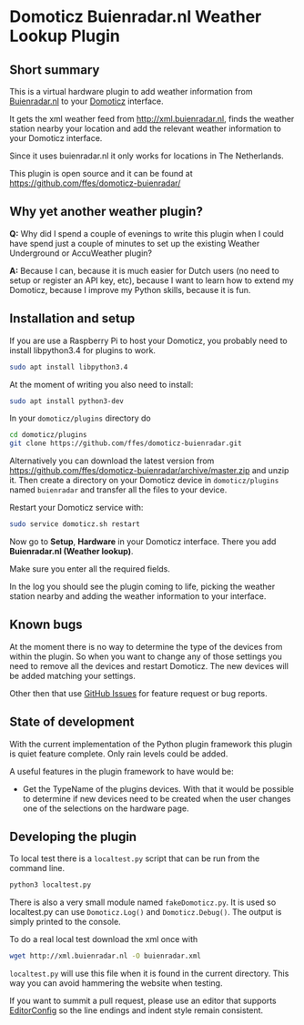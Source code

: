 Domoticz Buienradar.nl Weather Lookup Plugin
============================================


Short summary
-------------

This is a virtual hardware plugin to add weather information from [Buienradar.nl](https://www.buienradar.nl/)
to your [Domoticz](https://www.domoticz.com/) interface.

It gets the xml weather feed from http://xml.buienradar.nl, finds the
weather station nearby your location and add the relevant weather information
to your Domoticz interface.

Since it uses buienradar.nl it only works for locations in The Netherlands.

This plugin is open source and it can be found at https://github.com/ffes/domoticz-buienradar/


Why yet another weather plugin?
-------------------------------

**Q:** Why did I spend a couple of evenings to write this plugin when I could
have spend just a couple of minutes to set up the existing Weather Underground
or AccuWeather plugin?

**A:** Because I can, because it is much easier for Dutch users (no need to setup or
register an API key, etc), because I want to learn how to extend my Domoticz,
because I improve my Python skills, because it is fun.


Installation and setup
----------------------

If you are use a Raspberry Pi to host your Domoticz, you probably need to
install libpython3.4 for plugins to work.

```bash
sudo apt install libpython3.4
```

At the moment of writing you also need to install:

```bash
sudo apt install python3-dev
```

In your `domoticz/plugins` directory do

```bash
cd domoticz/plugins
git clone https://github.com/ffes/domoticz-buienradar.git
```

Alternatively you can download the latest version from
https://github.com/ffes/domoticz-buienradar/archive/master.zip
and unzip it. Then create a directory on your Domoticz device
in `domoticz/plugins` named `buienradar` and transfer all the
files to your device.

Restart your Domoticz service with:

```bash
sudo service domoticz.sh restart
```

Now go to **Setup**, **Hardware** in your Domoticz interface. There you add
**Buienradar.nl (Weather lookup)**.

Make sure you enter all the required fields.

In the log you should see the plugin coming to life, picking the weather
station nearby and adding the weather information to your interface.


Known bugs
----------

At the moment there is no way to determine the type of the devices
from within the plugin. So when you want to change any of those
settings you need to remove all the devices and restart Domoticz.
The new devices will be added matching your settings.

Other then that use [GitHub Issues](https://github.com/ffes/domoticz-buienradar/issues)
for feature request or bug reports.


State of development
--------------------

With the current implementation of the Python plugin framework this
plugin is quiet feature complete. Only rain levels could be added.

A useful features in the plugin framework to have would be:
* Get the TypeName of the plugins devices. With that it would be
  possible to determine if new devices need to be created when
  the user changes one of the selections on the hardware page.


Developing the plugin
---------------------

To local test there is a `localtest.py` script that can be run from the
command line.

```bash
python3 localtest.py
```

There is also a very small module named `fakeDomoticz.py`. It is used so
localtest.py can use `Domoticz.Log()` and `Domoticz.Debug()`. The output is
simply printed to the console.

To do a real local test download the xml once with

```bash
wget http://xml.buienradar.nl -O buienradar.xml
```

`localtest.py` will use this file when it is found in the current directory.
This way you can avoid hammering the website when testing.

If you want to summit a pull request, please use an editor that supports
[EditorConfig](http://editorconfig.org) so the line endings and indent style
remain consistent.
